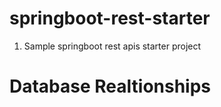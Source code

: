 # springboot-rest-starter

1. Sample springboot rest apis starter project

# Database Realtionships

